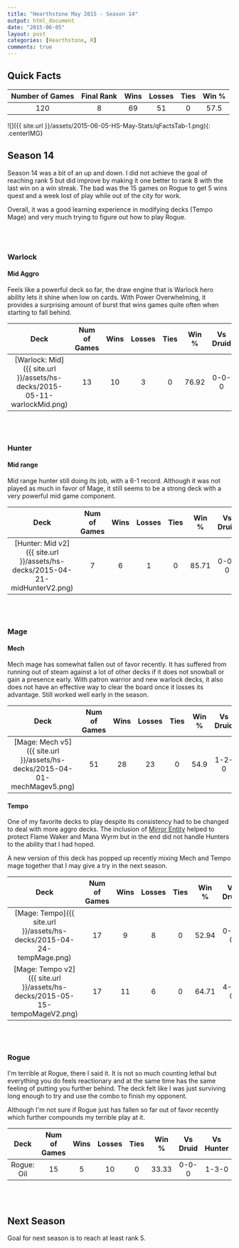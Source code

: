```yaml
---
title: "Hearthstone May 2015 - Season 14"
output: html_document
date: "2015-06-05"
layout: post
categories: [Hearthstone, R]
comments: true
---
```


## Quick Facts

| Number of Games | Final Rank | Wins | Losses | Ties | Win % |
|:---------------:|:----------:|:----:|:------:|:----:|:-----:|
|       120       |     8      |  69  |   51   |  0   | 57.5  |

![]({{ site.url }}/assets/2015-06-05-HS-May-Stats/qFactsTab-1.png){: .centerIMG}

## Season 14

Season 14 was a bit of an up and down.  I did not achieve the goal of reaching rank 5 but did improve by making it one better to rank 8 with the last win on a win streak.  The bad was the 15 games on Rogue to get 5 wins quest and a week lost of play while out of the city for work.

Overall, it was a good learning experience in modifying decks (Tempo Mage) and very much trying to figure out how to play Rogue.

<br><br>

### Warlock

#### Mid Aggro

Feels like a powerful deck so far, the draw engine that is Warlock hero ability lets it shine when low on cards.  With Power Overwhelming, it provides a surprising amount of burst that wins games quite often when starting to fall behind.


|     Deck     | Num of Games | Wins | Losses | Ties | Win % | Vs Druid | Vs Hunter | Vs Mage | Vs Paladin | Vs Priest | Vs Rogue | Vs Shaman | Vs Warlock | Vs Warrior |
|:------------:|:------------:|:----:|:------:|:----:|:-----:|:--------:|:---------:|:-------:|:----------:|:---------:|:--------:|:---------:|:----------:|:----------:|
| [Warlock: Mid]({{ site.url }}/assets/hs-decks/2015-05-11-warlockMid.png) |      13      |  10  |   3    |  0   | 76.92 |  0-0-0   |   2-0-0   |  2-0-0  |   0-0-0    |   0-0-0   |  0-0-0   |   0-0-0   |   2-1-0    |   4-2-0    |

<br><br>

### Hunter

#### Mid range


Mid range hunter still doing its job, with a 6-1 record.  Although it was not played as much in favor of Mage, it still seems to be a strong deck with a very powerful mid game component.


|      Deck      | Num of Games | Wins | Losses | Ties | Win % | Vs Druid | Vs Hunter | Vs Mage | Vs Paladin | Vs Priest | Vs Rogue | Vs Shaman | Vs Warlock | Vs Warrior |
|:--------------:|:------------:|:----:|:------:|:----:|:-----:|:--------:|:---------:|:-------:|:----------:|:---------:|:--------:|:---------:|:----------:|:----------:|
| [Hunter: Mid v2]({{ site.url }}/assets/hs-decks/2015-04-21-midHunterV2.png) |      7       |  6   |   1    |  0   | 85.71 |  0-0-0   |   0-0-0   |  1-0-0  |   1-0-0    |   0-0-0   |  1-0-0   |   1-1-0   |   1-0-0    |   1-0-0    |

<br><br>

### Mage

#### Mech

Mech mage has somewhat fallen out of favor recently.  It has suffered from running out of steam against a lot of other decks if it does not snowball or gain a presence early.  With patron warrior and new warlock decks, it also does not have an effective way to clear the board once it losses its advantage.  Still worked well early in the season.


|     Deck      | Num of Games | Wins | Losses | Ties | Win % | Vs Druid | Vs Hunter | Vs Mage | Vs Paladin | Vs Priest | Vs Rogue | Vs Shaman | Vs Warlock | Vs Warrior |
|:-------------:|:------------:|:----:|:------:|:----:|:-----:|:--------:|:---------:|:-------:|:----------:|:---------:|:--------:|:---------:|:----------:|:----------:|
| [Mage: Mech v5]({{ site.url }}/assets/hs-decks/2015-04-01-mechMagev5.png) |      51      |  28  |   23   |  0   | 54.9  |  1-2-0   |   3-3-0   | 11-4-0  |   5-3-0    |   2-4-0   |  2-1-0   |   1-2-0   |   2-3-0    |   1-1-0    |

#### Tempo

One of my favorite decks to play despite its consistency had to be changed to deal with more aggro decks.  The inclusion of [Mirror Entity](http://hearthstone.gamepedia.com/Mirror_Image) helped to protect Flame Waker and Mana Wyrm but in the end did not handle Hunters to the ability that I had hoped.

A new version of this deck has popped up recently mixing Mech and Tempo mage together that I may give a try in the next season.


|      Deck      | Num of Games | Wins | Losses | Ties | Win % | Vs Druid | Vs Hunter | Vs Mage | Vs Paladin | Vs Priest | Vs Rogue | Vs Shaman | Vs Warlock | Vs Warrior |
|:--------------:|:------------:|:----:|:------:|:----:|:-----:|:--------:|:---------:|:-------:|:----------:|:---------:|:--------:|:---------:|:----------:|:----------:|
|  [Mage: Tempo]({{ site.url }}/assets/hs-decks/2015-04-24-tempMage.png)   |      17      |  9   |   8    |  0   | 52.94 |  0-1-0   |   1-0-0   |  1-1-0  |   2-1-0    |   1-0-0   |  2-0-0   |   0-1-0   |   0-2-0    |   2-2-0    |
| [Mage: Tempo v2]({{ site.url }}/assets/hs-decks/2015-05-15-tempoMageV2.png) |      17      |  11  |   6    |  0   | 64.71 |  4-0-0   |   0-3-0   |  2-2-0  |   0-0-0    |   0-0-0   |  0-0-0   |   2-0-0   |   3-0-0    |   0-1-0    |

<br><br>

### Rogue

I'm terrible at Rogue, there I said it.  It is not so much counting lethal but everything you do feels reactionary and at the same time has the same feeling of putting you further behind.  The deck felt like I was just surviving long enough to try and use the combo to finish my opponent.  

Although I'm not sure if Rogue just has fallen so far out of favor recently which further compounds my terrible play at it. 


|    Deck    | Num of Games | Wins | Losses | Ties | Win % | Vs Druid | Vs Hunter | Vs Mage | Vs Paladin | Vs Priest | Vs Rogue | Vs Shaman | Vs Warlock | Vs Warrior |
|:----------:|:------------:|:----:|:------:|:----:|:-----:|:--------:|:---------:|:-------:|:----------:|:---------:|:--------:|:---------:|:----------:|:----------:|
| Rogue: Oil |      15      |  5   |   10   |  0   | 33.33 |  0-0-0   |   1-3-0   |  1-3-0  |   0-0-0    |   0-0-0   |  1-2-0   |   0-0-0   |   1-2-0    |   1-0-0    |

<br><br>

## Next Season

Goal for next season is to reach at least rank 5.  
